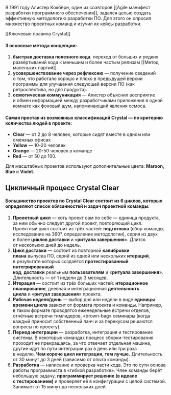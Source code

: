 В 1991 году Алистер Кокбёрн, один из соавторов [[Agile манифест разработки программного обеспечения]], задался целью создать эффективную методологию разработки ПО. Для этого он опросил множество проектных команд и изучил их кейсы разработки.

[[Ключевые правила Crystal]]

#### 3 основные метода концепции:

1. **быстрая доставка полезного кода**, переход от больших и редких развёртываний кода к меньшим и более частым релизам [[Метод маленьких партий]].
2. **усовершенствование через рефлексию** — получение сведений о том, что работало хорошо и плохо в предыдущей версии программы для улучшения следующей версии ПО (как ретроспектива, но для продукта).
3. **осмотическая коммуникация** — Алистер объяснил восприятие и обмен информацией между разработчиками приложения в одной комнате как фоновый шум, напоминающий явления осмоса.

#### Самая простая из возможных классификаций Crystal — по критерию количества людей в проекте:

- **Clear** — от 2 до 8 человек, которые сидят вместе в одном или смежных офисах
- **Yellow** — 10-20 человек
- **Orange** — 20-50 человек в команде
- **Red** — от 50 до 100.

Для масштабных проектов используют дополнительные цвета: **Maroon, Blue** и **Violet**.

## Цикличный процесс Crystal Clear

#### Большинство проектов по Crystal Clear состоит из 6 циклов, которые определяют список обязанностей и задач проектной команды:

1. **Проектный цикл** — хоть проект сам по себе — единица продукта, за ним обычно следует другой проект, повторяющий цикл. Проектный цикл состоит из трёх частей: **подготовка** (сбор команды, исследование на 360°, определение методологии), серия из двух и более **циклов доставки** и «**ритуала завершения**». Длится от нескольких дней до недель.
2. **Цикл доставки** — состоит из повторной **калибровки плана** выпуска ПО, серий из одной или нескольких **итераций**, в результате которых создаётся **протестированный интегрированный код**, **доставки** реальным **пользователям** и «**ритуала завершения**». Длительность — от 1 недели до 3 месяцев.
3. **Итерация** — состоит из трёх больших частей: **итерационное планирование**, дневная и интеграционная **деятельность цикла** и «**ритуал завершения**» проекта.
4. **Рабочая неделя/день** — выбор дня или недели в виде **единицы времени цикла** зависит от формата проекта и команды. Например, в таком формате проводятся еженедельные встречи отделов, отчётные встречи тимлидеров, «brown-bag» семинары (когда каждый приносит собственный ланч и за перекусом решаются вопросы по проекту).
5. **Период интеграции** — разработка, интеграция и тестирование системы. В некоторых командах процесс сборки-тестирования проходит не прекращаясь, за что отвечает отдельная машина, другие идут по пути интеграции раз в день или три раза в неделю. **Чем короче цикл интеграции, тем лучше.** Длительность от 30 минут до 3 дней (зависимо от опыта команды).
6. **Разработка** — написание и проверка части кода. Это по сути основа работы программиста в «гибкой разработке». Член команды берёт небольшую задачу, **программирует решение (в идеале с тестированием)** и проверяет её в конфигурации с целой системой. Занимает от 15 минут до нескольких дней.